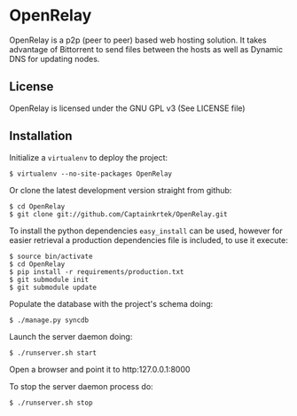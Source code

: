 OpenRelay
=============

OpenRelay is a p2p (peer to peer) based web hosting solution. It takes 
advantage of Bittorrent to send files between the hosts as well as 
Dynamic DNS for updating nodes. 

License
-------
OpenRelay is licensed under the GNU GPL v3 (See LICENSE file)


Installation
------------

Initialize a ``virtualenv`` to deploy the project:

    $ virtualenv --no-site-packages OpenRelay

Or clone the latest development version straight from github:

    $ cd OpenRelay
    $ git clone git://github.com/Captainkrtek/OpenRelay.git

To install the python dependencies ``easy_install`` can be used, however for easier retrieval a production dependencies file is included, to use it execute:

    $ source bin/activate
    $ cd OpenRelay
    $ pip install -r requirements/production.txt
    $ git submodule init
    $ git submodule update

Populate the database with the project's schema doing:

    $ ./manage.py syncdb 
    
Launch the server daemon doing:

    $ ./runserver.sh start
    
Open a browser and point it to http:127.0.0.1:8000

To stop the server daemon process do:

    $ ./runserver.sh stop
